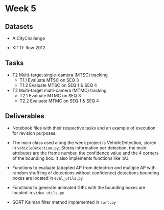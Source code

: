 # Week 5

## Datasets

* AICityChallenge

* KITTI: flow 2012

## Tasks

* T2 Multi-target single-camera (MTSC) tracking
    * T1.1 Evaluate MTSC on SEQ 3
    * T1.2 Evaluate MTSC on SEQ 1 & SEQ 4
* T2 Multi-target multi-camera (MTMC) tracking
    * T2.1 Evaluate MTMC on SEQ 3
    * T2.2 Evaluate MTMC on SEQ 1 & SEQ 4


## Deliverables

- Notebook files with their respective tasks and an example of execution for revision purposes.

- The main class used along the week project is VehicleDetection, stored in `VehicleDetection.py`. Stores information per detection, the main attributes are the frame number, the confidence value and the 4 corners of the bounding box. It also implements functions like IoU.

- Functions to evaluate (adapted AP from detectron and multiple AP with random shuffling of detections without confidence) detections bounding boxes are located in `eval_utils.py`

- Functions to generate animated GIFs with the bounding boxes are located in `video_utils.py`

- SORT Kalman filter method implemented in `sort.py`
